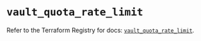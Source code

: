 # `vault_quota_rate_limit`

Refer to the Terraform Registry for docs: [`vault_quota_rate_limit`](https://registry.terraform.io/providers/hashicorp/vault/5.3.0/docs/resources/quota_rate_limit).
